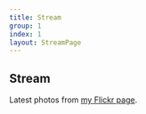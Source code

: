 ```yaml
---
title: Stream
group: 1
index: 1
layout: StreamPage
---
```


## Stream

Latest photos from [my Flickr page](https://www.flickr.com/photos/83914470@N00/).
